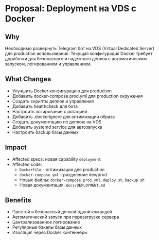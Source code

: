 # Proposal: Deployment на VDS с Docker

## Why

Необходимо развернуть Telegram бот на VDS (Virtual Dedicated Server) для production использования. Текущая конфигурация Docker требует доработки для безопасного и надежного деплоя с автоматическим запуском, логированием и управлением.

## What Changes

- Улучшить Docker конфигурацию для production
- Добавить docker-compose.prod.yml для production окружения
- Создать скрипты деплоя и управления
- Добавить healthcheck для бота
- Настроить логирование с ротацией
- Добавить .dockerignore для оптимизации образа
- Создать документацию по деплою на VDS
- Добавить systemd service для автозапуска
- Настроить backup базы данных

## Impact

- Affected specs: новая capability `deployment`
- Affected code:
  - `Dockerfile` - оптимизация для production
  - `docker-compose.yml` - разделение dev/prod
  - Новые файлы: `docker-compose.prod.yml`, `deploy.sh`, `backup.sh`
  - Новая документация: `docs/DEPLOYMENT.md`

## Benefits

- Простой и безопасный деплой одной командой
- Автоматический запуск при перезагрузке сервера
- Централизованное логирование
- Регулярные бэкапы базы данных
- Изоляция через Docker контейнеры
